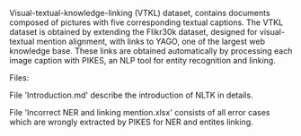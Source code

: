 Visual-textual-knowledge-linking (VTKL) dataset, contains documents composed of pictures with five corresponding textual captions. The VTKL dataset is obtained by extending the Flikr30k dataset, designed for visual-textual mention alignment, with links to YAGO, one of the largest web knowledge base. These links are obtained automatically by processing each image caption with PIKES, an NLP tool for entity recognition and linking.

Files:

File 'Introduction.md' describe the introduction of NLTK in details.

File 'Incorrect NER and linking mention.xlsx' consists of all error cases which are wrongly extracted by PIKES for NER and entites linking.
